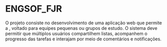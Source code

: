# ENGSOF_FJR
O projeto consiste no desenvolvimento de uma aplicação web que permite a , voltado para equipes pequenas ou grupos de estudo. O sistema deve permitir que múltiplos usuários compartilhem listas, acompanhem o progresso das tarefas e interajam por meio de comentários e notificações. 
